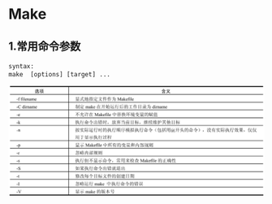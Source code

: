 # Make

## 1.常用命令参数

```shell
syntax:
make  [options] [target] ...
```



![](../../image/make/make-command.jpg)


